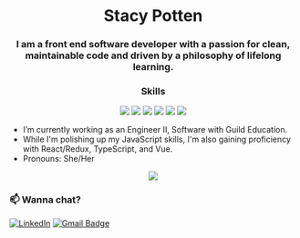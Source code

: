 <h1 align="center">
  Stacy Potten 
</h1>

<h3 align="center">
  I am a front end software developer with a passion for clean, maintainable code and driven by a philosophy of lifelong learning. 
</h3>

<h3 align="center">Skills</h3>
  <p align="center">
    <img src="https://img.shields.io/badge/javascript%20-%23323330.svg?&style=for-the-badge&logo=javascript&logoColor=%23F7DF1E" />
    <img src="https://img.shields.io/badge/react%20-%2320232a.svg?&style=for-the-badge&logo=react&logoColor=%2361DAFB" />
    <img src="https://img.shields.io/badge/redux%20-%23593d88.svg?&style=for-the-badge&logo=redux&logoColor=white" />
    <img src="https://img.shields.io/badge/html5%20-%23E34F26.svg?&style=for-the-badge&logo=html5&logoColor=white" />
    <img src="https://img.shields.io/badge/css3%20-%231572B6.svg?&style=for-the-badge&logo=css3&logoColor=white" />
    <img src="https://img.shields.io/badge/SASS%20-hotpink.svg?&style=for-the-badge&logo=SASS&logoColor=white"/>
  </p>


- I’m currently working as an Engineer II, Software with Guild Education.
- While I'm polishing up my JavaScript skills, I'm also gaining proficiency with React/Redux, TypeScript, and Vue. 
- Pronouns: She/Her



<p align="center"><img src="https://github-readme-stats.vercel.app/api?username=stacyp2006&show_icons=true&theme=nord"</p>
  
  

### 📫 Wanna chat?
[![LinkedIn](https://img.shields.io/badge/linkedin-%230077B5.svg?&style=for-the-badge&logo=linkedin&logoColor=white)](https://linkedin.com/in/stacy-potten) [![Gmail Badge](https://img.shields.io/badge/Gmail-D14836?style=for-the-badge&logo=gmail&logoColor=white&link=mailto:stacylynnaz@gmail.com)](mailto:stacylynnaz@gmail.com)

